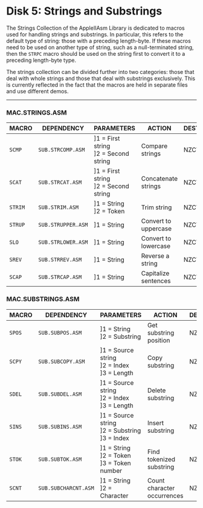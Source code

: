 # Disk 5: Strings and Substrings



The Strings Collection of the AppleIIAsm Library is dedicated to macros used for handling strings and substrings. In particular, this refers to the default type of string: those with a preceding length-byte. If these macros need to be used on another type of string, such as a null-terminated string, then the `STRPC` macro should be used on the string first to convert it to a preceding length-byte type.

The strings collection can be divided further into two categories: those that deal with whole strings and those that deal with substrings exclusively. This is currently reflected in the fact that the macros are held in separate files and use different demos.



---



### MAC.STRINGS.ASM

| MACRO   | DEPENDENCY         | PARAMETERS                                | ACTION               | DESTROYS | CYCLES | BYTES |
| ------- | ------------------ | ----------------------------------------- | -------------------- | -------- | ------ | ----- |
| `SCMP`  | `SUB.STRCOMP.ASM`  | ]1 = First string<br />]2 = Second string | Compare strings      | NZCV     | 110+   | 67    |
| `SCAT`  | `SUB.STRCAT.ASM`   | ]1 = First string<br />]2 = Second string | Concatenate strings  | NZCV     | 170+   | 113   |
| `STRIM` | `SUB.STRIM.ASM`    | ]1 = String<br />]2 = Token               | Trim string          | NZCV     | 123+   | 80    |
| `STRUP` | `SUB.STRUPPER.ASM` | ]1 = String                               | Convert to uppercase | NZCV     | 114+   | 64    |
| `SLO`   | `SUB.STRLOWER.ASM` | ]1 = String                               | Convert to lowercase | NZCV     | 113+   | 64    |
| `SREV`  | `SUB.STRREV.ASM`   | ]1 = String                               | Reverse a string     | NZCV     | 70+    | 41    |
| `SCAP`  | `SUB.STRCAP.ASM`   | ]1 = String                               | Capitalize sentences | NZCV     | 192+   | 117   |





### MAC.SUBSTRINGS.ASM

| MACRO  | DEPENDENCY           | PARAMETERS                                             | ACTION                      | DESTROYS | CYCLES | BYTES |
| ------ | -------------------- | ------------------------------------------------------ | --------------------------- | -------- | ------ | ----- |
| `SPOS` | `SUB.SUBPOS.ASM`     | ]1 = String<br />]2 = Substring                        | Get substring position      | NZCV     | 205+   | 136   |
| `SCPY` | `SUB.SUBCOPY.ASM`    | ]1 = Source string<br />]2 = Index<br />]3 = Length    | Copy substring              | NZCV     | 95+    | 71    |
| `SDEL` | `SUB.SUBDEL.ASM`     | ]1 = Source string<br />]2 = Index<br />]3 = Length    | Delete substring            | NZCV     | 135+   | 79    |
| `SINS` | `SUB.SUBINS.ASM`     | ]1 = Source string<br />]2 = Substring<br />]3 = Index | Insert substring            | NZCV     | 177+   | 111   |
| `STOK` | `SUB.SUBTOK.ASM`     | ]1 = String<br />]2 = Token<br />]3 = Token number     | Find tokenized substring    | NZCV     | 182+   | 118   |
| `SCNT` | `SUB.SUBCHARCNT.ASM` | ]1 = String<br />]2 = Character                        | Count character occurrences | NZCV     | 88+    | 57    |